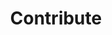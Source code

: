 ---
title: 'Contribute'
description: 'Learn more on how you can contribute to the Developer Portal'
hasInPageNav: true
---